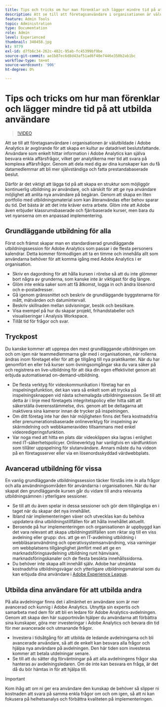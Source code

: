 ```yaml
---
title: Tips och tricks om hur man förenklar och lägger mindre tid på att utbilda användare
description: Att se till att företagsanvändare i organisationen är välutbildade i Adobe Analytics är avgörande för att skapa en kultur av datadrivet beslutsfattande. Användare som enkelt hittar information i Adobe Analytics kan själva besvara enkla affärsfrågor, vilket ger analytikerna mer tid att svara på komplexa affärsfrågor. Genom att dela med dig av dina kunskaper kan du få datamedlemmar att bli mer självständiga och fatta prestandabaserade beslut.
feature: Admin Tools
topic: Administration
type: Documentation
role: Admin
level: Experienced
thumbnail: 340458.jpg
kt: 9779
exl-id: d7fb6c34-262c-482c-95ab-fc45399bf9be
source-git-commit: ae1b87ec6d8d43af51ad6f40e7446e350b2ab1bc
workflow-type: tm+mt
source-wordcount: '906'
ht-degree: 0%

---
```


# Tips och tricks om hur man förenklar och lägger mindre tid på att utbilda användare

>[!VIDEO](https://video.tv.adobe.com/v/340458/?quality=12&learn=on)

Att se till att företagsanvändare i organisationen är välutbildade i Adobe Analytics är avgörande för att skapa en kultur av datadrivet beslutsfattande. Användare som enkelt hittar information i Adobe Analytics kan själva besvara enkla affärsfrågor, vilket ger analytikerna mer tid att svara på komplexa affärsfrågor. Genom att dela med dig av dina kunskaper kan du få datamedlemmar att bli mer självständiga och fatta prestandabaserade beslut.

Därför är det viktigt att lägga tid på att skapa en struktur som möjliggör kontinuerlig utbildning av användare, och särskilt för att ge nya användare möjlighet att anlita nya användare på begäran. Genom att skapa en liten portfolio med utbildningsmaterial som kan återanvändas efter behov sparar du tid. Det bästa är att det inte kräver extra arbete. Glöm inte att Adobe även erbjuder klassrumsbaserade och fjärrbaserade kurser, men bara du vet nyanserna om en anpassad implementering.


## Grundläggande utbildning för alla

Först och främst skapar man en standardiserad grundläggande utbildningssession för Adobe Analytics som passar i de flesta personers kalendrar. Detta kommer förmodligen att ta en timme och innehålla allt som användarna behöver för att komma igång med Adobe Analytics i er organisation.

* Skriv en dagordning för att hålla kursen i rörelse så att du inte glömmer bort några av grunderna, som kanske inte är viktigast för dig längre.
* Glöm inte enkla saker som att få åtkomst, logga in och ändra lösenord och e-postadresser.
* Gå igenom gränssnittet och beskriv de grundläggande byggstenarna för mått, mätvärden och datumintervall.
* Beskriv skillnaden mellan sidvisningar, besök och besökare.
* Visa exempel på hur du skapar projekt, frihandstabeller och visualiseringar i Analysis Workspace.
* Tillåt tid för frågor och svar.

## Tryckpost

Du kanske kommer att upprepa den mest grundläggande utbildningen om och om igen när teammedlemmarna går med i organisationen, när rollerna ändras inom företaget eller för att ge tillgång till nya praktikanter. När du har genomfört en eller två kurser som övningsomgångar ska du vara säker på och registrera en live-utbildning för att öka din egen effektivitet genom att erbjuda automatiserad on-demand-utbildning.

* De flesta verktyg för videokommunikation i företag har en inspelningsfunktion, det kan vara så enkelt som att trycka på inspelningsknappen vid nästa schemalagda utbildningssession. Se till att detta är i linje med företagets integritetspolicy eller hitta sätt att säkerställa överensstämmelse, dvs. genom att be deltagarna att inaktivera sina kameror innan de trycker på inspelningen.
* Om ditt företag inte har den här möjligheten finns det flera kostnadsfria eller prenumerationsbaserade onlineverktyg för inspelning av skärmdelning och webbkameravideo tillsammans med enkel videoredigeringsfunktion.
* Var noga med att hitta en plats där videoklippen ska lagras i enlighet med IT-säkerhetspolicyer. Onlineverktyg har vanligtvis en värdfunktion som tillåter uppspelning för slutanvändare. Annars måste du ha videon på en företagsserver eller via en lösenordsskyddad värdwebbplats.

## Avancerad utbildning för vissa

En vanlig grundläggande utbildningssession täcker förstås inte in alla frågor och alla användningsområden för användarna i organisationen. När du har skapat den grundläggande kursen går du vidare till andra relevanta utbildningsämnen i ytterligare sessioner.

* Se till att du även spelar in dessa sessioner och gör dem tillgängliga en i taget när du skapar det nya innehållet.
* Ibland när implementeringen växer och utvecklas kan du behöva uppdatera dina utbildningstillfällen för att hålla innehållet aktuellt.
* Beroende på hur implementeringen och organisationen är uppbyggd kan det vara relevant att skapa utbildningstillfällen som riktar sig till en viss avdelning eller grupp: dvs. att ge en IT-avdelning utbildning i webbläsaranvändning och operativsystemsanvändning, visa varningar om webbplatsens tillgänglighet jämfört med att ge en marknadsföringsavdelning utbildning runt hänvisare, marknadsföringskanaler och de flesta besökta innehållssidorna.
* Du behöver inte skapa allt innehåll själv. Adobe har utmärkta kostnadsfria utbildningsvägar och ytterligare utbildningsmaterial som du kan erbjuda dina användare i [Adobe Experience League](https://experienceleague.adobe.com/docs/analytics.html?lang=en).



## Utbilda dina användare för att utbilda andra

På alla avdelningar finns det i allmänhet en användare som är mer avancerad och kunnig i Adobe Analytics. Utnyttja sin expertis och samarbeta med dem för att bli en ledare för Adobe Analytics-avdelningen. Genom att skapa den här supportnivån hjälper du användarna att förbättra sina kunskaper, göra mer investeringar i Adobe Analytics och bevara din tid för mer avancerade och utmanande frågor.

* Investera i tidsåtgång för att utbilda de ledande avdelningarna och bli avancerade användare, så att de enkelt kan besvara alla frågor och hjälpa nya användare på avdelningen. Den här tiden som investeras kommer att betala utdelningar senare.
* Se till att du sätter dig förväntningar på att alla avdelningens frågor ska hanteras av avdelningsledaren. Om de inte kan besvara en fråga, är det då du bör hämtas in för att hjälpa till.

>[!IMPORTANT]
>
>Kom ihåg att om ni ger era användare den kunskap de behöver så slipper ni kostnaden att svara på samma enkla frågor om och om igen, så att ni kan fokusera på helhetsanalys och förbättra kvaliteten på implementeringen.
